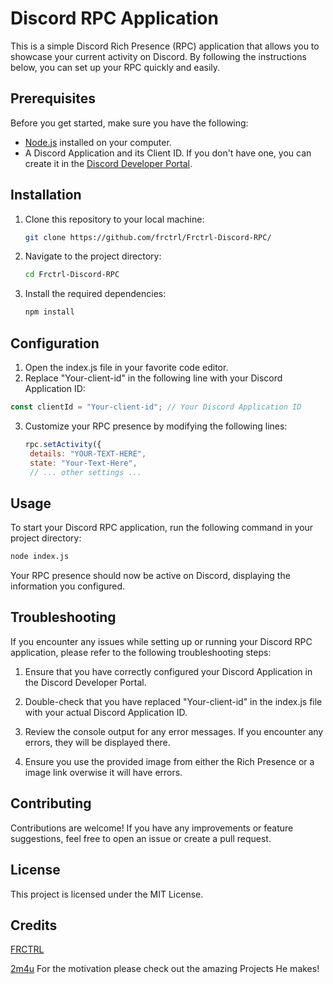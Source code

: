 # Discord RPC Application

This is a simple Discord Rich Presence (RPC) application that allows you to showcase your current activity on Discord. By following the instructions below, you can set up your RPC quickly and easily.

## Prerequisites

Before you get started, make sure you have the following:

- [Node.js](https://nodejs.org/) installed on your computer.
- A Discord Application and its Client ID. If you don't have one, you can create it in the [Discord Developer Portal](https://discord.com/developers/applications).

## Installation

1. Clone this repository to your local machine:

   ```bash
   git clone https://github.com/frctrl/Frctrl-Discord-RPC/
   ```

  2. Navigate to the project directory:

     ```bash
     cd Frctrl-Discord-RPC
     ```
  3. Install the required dependencies:

     ```bash
     npm install

## Configuration

1. Open the index.js file in your favorite code editor.
2. Replace "Your-client-id" in the following line with your Discord Application ID:
```js
const clientId = "Your-client-id"; // Your Discord Application ID
```
3. Customize your RPC presence by modifying the following lines:
   ```js
   rpc.setActivity({
    details: "YOUR-TEXT-HERE",
    state: "Your-Text-Here",
    // ... other settings ...


## Usage

To start your Discord RPC application, run the following command in your project directory:
```bash
node index.js
```
Your RPC presence should now be active on Discord, displaying the information you configured.

## Troubleshooting

If you encounter any issues while setting up or running your Discord RPC application, please refer to the following troubleshooting steps:

1. Ensure that you have correctly configured your Discord Application in the Discord Developer Portal.

2. Double-check that you have replaced "Your-client-id" in the index.js file with your actual Discord Application ID.
3. Review the console output for any error messages. If you encounter any errors, they will be displayed there.
4. Ensure you use the provided image from either the Rich Presence or a image link overwise it will have errors. 

  ## Contributing
  Contributions are welcome! If you have any improvements or feature suggestions, feel free to open an issue or create a pull request.

  ## License
  This project is licensed under the MIT License.
 

## Credits 
[FRCTRL](https://github.com/frctrl/)


[2m4u](https://github.com/2M4U/) For the motivation please check out the amazing Projects He makes!
